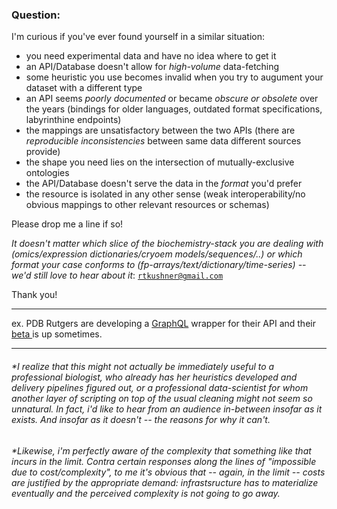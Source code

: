 ### Question:


I'm curious if you've ever found yourself in a similar situation:

 - you need experimental data and have no idea where to get it
 - an API/Database doesn't allow for *high-volume* data-fetching
 - some heuristic you use becomes invalid when you try to augument your dataset with a different type
 - an API seems *poorly documented* or became *obscure or obsolete* over the years (bindings for older languages, outdated format specifications, labyrinthine endpoints)
 - the mappings are unsatisfactory between the two APIs (there are *reproducible inconsistencies* between same data different sources provide)
 - the shape you need lies on the intersection of mutually-exclusive ontologies
 - the API/Database doesn't serve the data in the *format* you'd prefer 
 - the resource is isolated in any other sense (weak interoperability/no obvious mappings to other relevant resources or schemas) 

Please drop me a line if so!

*It doesn't matter which slice of the biochemistry-stack you are dealing with (omics/expression dictionaries/cryoem models/sequences/..) or which format your case conforms to (fp-arrays/text/dictionary/time-series) -- we'd still love to hear about it*: [ ```rtkushner@gmail.com``` ](mailto:rtkushner@gmail.com?subject=Biological+Data+Integration)

Thank you!

____

ex. PDB Rutgers are developing a [GraphQL](https://graphql.org/) wrapper for their API and their [ beta ](http://beta.rcsb.org/pages/webservices) is up sometimes.

_________


###### *I realize that this might not actually be immediately useful to a professional biologist, who already has her heuristics developed and delivery pipelines figured out, or a professional data-scientist for whom another layer of scripting on top of the usual cleaning might not seem so unnatural. In fact, i'd like to hear from an audience in-between insofar as it exists. And insofar as it doesn't -- the reasons for why it can't.  

###### *Likewise, i'm perfectly aware of the complexity that something like that incurs in the limit. Contra certain responses along the lines of "impossible due to cost/complexity", to me it's obvious that -- again, in the limit -- costs are justified by the appropriate demand:  infrastsructure has to materialize eventually and the perceived complexity is not going to go away. 


